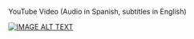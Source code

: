 YouTube Video (Audio in Spanish, subtitles in English)

[![IMAGE ALT TEXT](http://img.youtube.com/vi/HGf7fOfaRrk/0.jpg)](http://www.youtube.com/watch?v=HGf7fOfaRrk "Google Sheet + Apps Script Tutorial - Create Sheet Form with Buttons")
